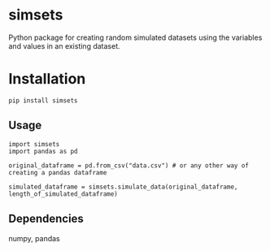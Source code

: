 # simsets

Python package for creating random simulated datasets using the variables and values in an existing dataset.

# Installation

```
pip install simsets
```

## Usage
```
import simsets
import pandas as pd

original_dataframe = pd.from_csv("data.csv") # or any other way of creating a pandas dataframe

simulated_dataframe = simsets.simulate_data(original_dataframe, length_of_simulated_dataframe)
```
## Dependencies

numpy, pandas

